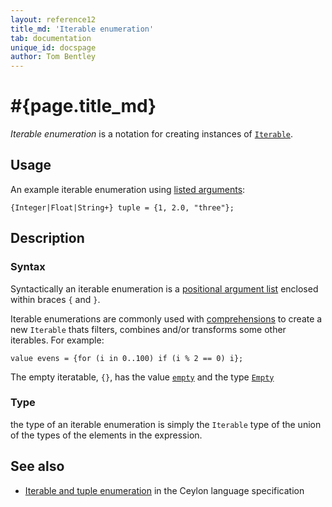 ```yaml
---
layout: reference12
title_md: 'Iterable enumeration'
tab: documentation
unique_id: docspage
author: Tom Bentley
---
```


# #{page.title_md}

_Iterable enumeration_ is a notation for creating instances of
[`Iterable`](#{site.urls.apidoc_1_2}/Iterable.type.html).

## Usage 

An example iterable enumeration using 
[listed arguments](../positional-argument-list/#listed_arguments):

<!-- try: -->
    {Integer|Float|String+} tuple = {1, 2.0, "three"};

## Description

### Syntax

Syntactically an iterable enumeration is a 
[positional argument list](../positional-argument-list/) enclosed 
within braces `{` and `}`.

Iterable enumerations are commonly used with 
[comprehensions](../positional-argument-list#comprehension_arguments) to create a 
new `Iterable` thats filters, combines and/or transforms some other 
iterables. For example:

    value evens = {for (i in 0..100) if (i % 2 == 0) i};

The empty iteratable, `{}`, has the value 
[`empty`](#{site.urls.apidoc_1_2}/index.html#empty) and the type
[`Empty`](#{site.urls.apidoc_1_2}/Empty.type.html)

### Type

the type of an iterable enumeration is simply the `Iterable` 
type of the union of the types of the elements in the expression.


## See also

* [Iterable and tuple enumeration](#{site.urls.spec_current}#enumeration) 
  in the Ceylon language specification
